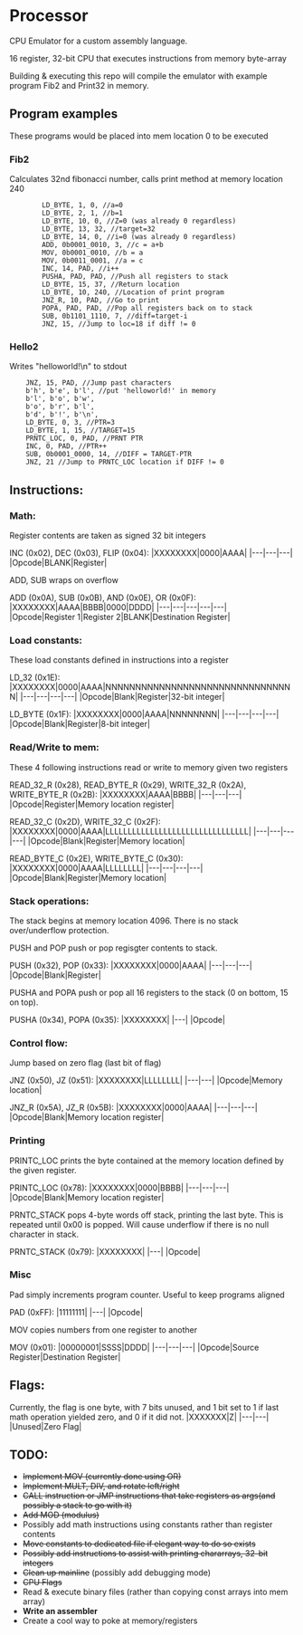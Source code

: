 # Processor

CPU Emulator for a custom assembly language.

16 register, 32-bit CPU that executes instructions from memory byte-array

Building & executing this repo will compile the emulator with example program Fib2 and Print32 in memory.

## Program examples

These programs would be placed into mem location 0 to be executed

### Fib2
Calculates 32nd fibonacci number, calls print method at memory location 240
```
        LD_BYTE, 1, 0, //a=0
        LD_BYTE, 2, 1, //b=1
        LD_BYTE, 10, 0, //Z=0 (was already 0 regardless)
        LD_BYTE, 13, 32, //target=32
        LD_BYTE, 14, 0, //i=0 (was already 0 regardless)
        ADD, 0b0001_0010, 3, //c = a+b
        MOV, 0b0001_0010, //b = a
        MOV, 0b0011_0001, //a = c
        INC, 14, PAD, //i++
        PUSHA, PAD, PAD, //Push all registers to stack
        LD_BYTE, 15, 37, //Return location
        LD_BYTE, 10, 240, //Location of print program
        JNZ_R, 10, PAD, //Go to print
        POPA, PAD, PAD, //Pop all registers back on to stack
        SUB, 0b1101_1110, 7, //diff=target-i
        JNZ, 15, //Jump to loc=18 if diff != 0
```

### Hello2
Writes "helloworld!\n" to stdout

```
    JNZ, 15, PAD, //Jump past characters
    b'h', b'e', b'l', //put 'helloworld!' in memory
    b'l', b'o', b'w',
    b'o', b'r', b'l',
    b'd', b'!', b'\n',
    LD_BYTE, 0, 3, //PTR=3
    LD_BYTE, 1, 15, //TARGET=15
    PRNTC_LOC, 0, PAD, //PRNT PTR
    INC, 0, PAD, //PTR++
    SUB, 0b0001_0000, 14, //DIFF = TARGET-PTR
    JNZ, 21 //Jump to PRNTC_LOC location if DIFF != 0
```

## Instructions:

### Math:

Register contents are taken as signed 32 bit integers

INC (0x02), DEC (0x03), FLIP (0x04):
|XXXXXXXX|0000|AAAA|
|---|---|---|
|Opcode|BLANK|Register|

ADD, SUB wraps on overflow

ADD (0x0A), SUB (0x0B), AND (0x0E), OR (0x0F):
|XXXXXXXX|AAAA|BBBB|0000|DDDD|
|---|---|---|---|---|
|Opcode|Register 1|Register 2|BLANK|Destination Register|

### Load constants:

These load constants defined in instructions into a register

LD_32 (0x1E):
|XXXXXXXX|0000|AAAA|NNNNNNNNNNNNNNNNNNNNNNNNNNNNNNNN|
|---|---|---|---|
|Opcode|Blank|Register|32-bit integer|

LD_BYTE (0x1F):
|XXXXXXXX|0000|AAAA|NNNNNNNN|
|---|---|---|---|
|Opcode|Blank|Register|8-bit integer|


### Read/Write to mem:

These 4 following instructions read or write to memory given two registers  

READ_32_R (0x28), READ_BYTE_R (0x29), WRITE_32_R (0x2A), WRITE_BYTE_R (0x2B):
|XXXXXXXX|AAAA|BBBB|
|---|---|---|
|Opcode|Register|Memory location register|

READ_32_C (0x2D), WRITE_32_C (0x2F):
|XXXXXXXX|0000|AAAA|LLLLLLLLLLLLLLLLLLLLLLLLLLLLLLLL|
|---|---|---|---|
|Opcode|Blank|Register|Memory location|

READ_BYTE_C (0x2E), WRITE_BYTE_C (0x30):
|XXXXXXXX|0000|AAAA|LLLLLLLL|
|---|---|---|---|
|Opcode|Blank|Register|Memory location|

### Stack operations:

The stack begins at memory location 4096. There is no stack over/underflow protection.

PUSH and POP push or pop regisgter contents to stack.

PUSH (0x32), POP (0x33):
|XXXXXXXX|0000|AAAA|
|---|---|---|
|Opcode|Blank|Register|

PUSHA and POPA push or pop all 16 registers to the stack (0 on bottom, 15 on top).

PUSHA (0x34), POPA (0x35):
|XXXXXXXX|
|---|
|Opcode|

### Control flow:

Jump based on zero flag (last bit of flag)

JNZ (0x50), JZ (0x51):
|XXXXXXXX|LLLLLLLL|
|---|---|
|Opcode|Memory location|

JNZ_R (0x5A), JZ_R (0x5B):
|XXXXXXXX|0000|AAAA|
|---|---|---|
|Opcode|Blank|Memory location register|

### Printing

PRINTC_LOC prints the byte contained at the memory location defined by the given register.

PRINTC_LOC (0x78):
|XXXXXXXX|0000|BBBB|
|---|---|---|
|Opcode|Blank|Memory location register|

PRNTC_STACK pops 4-byte words off stack, printing the last byte. This is repeated until 0x00 is popped. Will cause underflow if there is no null character in stack.

PRNTC_STACK (0x79):
|XXXXXXXX|
|---|
|Opcode|

### Misc

Pad simply increments program counter. Useful to keep programs aligned

PAD (0xFF):
|11111111|
|---|
|Opcode|

MOV copies numbers from one register to another

MOV (0x01):
|00000001|SSSS|DDDD|
|---|---|---|
|Opcode|Source Register|Destination Register|

## Flags:

Currently, the flag is one byte, with 7 bits unused, and 1 bit set to 1 if last math operation yielded zero, and 0 if it did not.
|XXXXXXX|Z|
|---|---|
|Unused|Zero Flag|

## TODO:
* ~~Implement MOV (currently done using OR)~~
* ~~Implement MULT, DIV, and rotate left/right~~
* ~~CALL instruction or JMP instructions that take registers as args(and possibly a stack to go with it)~~
* ~~Add MOD (modulus)~~
* Possibly add math instructions using constants rather than register contents
* ~~Move constants to dedicated file if elegant way to do so exists~~
* ~~Possibly add instructions to assist with printing chararrays, 32-bit integers~~
* ~~Clean up mainline~~ (possibly add debugging mode)
* ~~CPU Flags~~
* Read & execute binary files (rather than copying const arrays into mem array)
* **Write an assembler**
* Create a cool way to poke at memory/registers